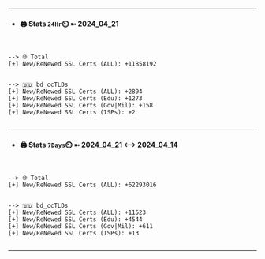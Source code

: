 

---
- #### 🖨️ **Stats** `24Hr`⏲️ ➼ 2024_04_21
```console


--> 🌐 Total
[+] New/ReNewed SSL Certs (ALL): +11858192


--> 🇧🇩 bd_ccTLDs
[+] New/ReNewed SSL Certs (ALL): +2894
[+] New/ReNewed SSL Certs (Edu): +1273
[+] New/ReNewed SSL Certs (Gov|Mil): +158
[+] New/ReNewed SSL Certs (ISPs): +2


```

---
- #### 🖨️ **Stats** `7Days`⏲️ ➼ 2024_04_21 <--> 2024_04_14
```console


--> 🌐 Total
[+] New/ReNewed SSL Certs (ALL): +62293016


--> 🇧🇩 bd_ccTLDs
[+] New/ReNewed SSL Certs (ALL): +11523
[+] New/ReNewed SSL Certs (Edu): +4544
[+] New/ReNewed SSL Certs (Gov|Mil): +611
[+] New/ReNewed SSL Certs (ISPs): +13


```

---

